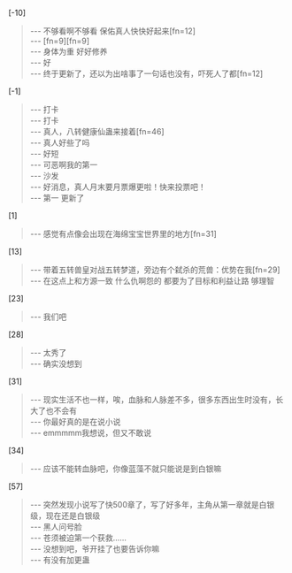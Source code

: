 
[-10] 
>--- 不够看啊不够看 保佑真人快快好起来[fn=12]<br>
>--- [fn=9][fn=9]<br>
>--- 身体为重  好好修养<br>
>--- 好<br>
>--- 终于更新了，还以为出啥事了一句话也没有，吓死人了都[fn=12]<br>

[-1] 
>--- 打卡<br>
>--- 打卡<br>
>--- 真人，八转健康仙蛊来接着[fn=46]<br>
>--- 真人好些了吗<br>
>--- 好短<br>
>--- 可恶啊我的第一<br>
>--- 沙发<br>
>--- 好消息，真人月末要月票爆更啦！快来投票吧！<br>
>--- 第一 更新了<br>

[1] 
>--- 感觉有点像会出现在海绵宝宝世界里的地方[fn=31]<br>

[13] 
>--- 带着五转兽皇对战五转梦道，旁边有个弑杀的荒兽：优势在我[fn=29]<br>
>--- 在这点上和方源一致
什么仇啊怨的
都要为了目标和利益让路
够理智<br>

[23] 
>--- 我们吧<br>

[28] 
>--- 太秀了<br>
>--- 确实没想到<br>

[31] 
>--- 现实生活不也一样，唉，血脉和人脉差不多，很多东西出生时没有，长大了也不会有<br>
>--- 你最好真的是在说小说<br>
>--- emmmmm我想说，但又不敢说<br>

[34] 
>--- 应该不能转血脉吧，你像蓝藻不就只能说是到白银嘛<br>

[57] 
>--- 突然发现小说写了快500章了，写了好多年，主角从第一章就是白银级，现在还是白银级<br>
>--- 黑人问号脸<br>
>--- 苍须被迫第一个获救……<br>
>--- 没想到吧，爷开挂了也要告诉你嘛<br>
>--- 有没有加更蛊<br>
